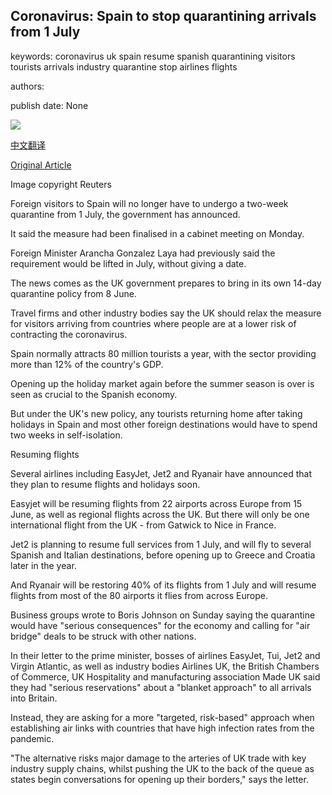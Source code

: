 ## Coronavirus: Spain to stop quarantining arrivals from 1 July

keywords: coronavirus uk spain resume spanish quarantining visitors tourists arrivals industry quarantine stop airlines flights

authors: 

publish date: None

![](https://ichef.bbci.co.uk/news/1024/branded_news/A40B/production/_112459914_reuters.jpg)

[中文翻译](Coronavirus%3A%20Spain%20to%20stop%20quarantining%20arrivals%20from%201%20July_zh.md)

[Original Article](https://www.bbc.com/news/business-52800611)

Image copyright Reuters

Foreign visitors to Spain will no longer have to undergo a two-week quarantine from 1 July, the government has announced.

It said the measure had been finalised in a cabinet meeting on Monday.

Foreign Minister Arancha Gonzalez Laya had previously said the requirement would be lifted in July, without giving a date.

The news comes as the UK government prepares to bring in its own 14-day quarantine policy from 8 June.

Travel firms and other industry bodies say the UK should relax the measure for visitors arriving from countries where people are at a lower risk of contracting the coronavirus.

Spain normally attracts 80 million tourists a year, with the sector providing more than 12% of the country's GDP.

Opening up the holiday market again before the summer season is over is seen as crucial to the Spanish economy.

But under the UK's new policy, any tourists returning home after taking holidays in Spain and most other foreign destinations would have to spend two weeks in self-isolation.

Resuming flights

Several airlines including EasyJet, Jet2 and Ryanair have announced that they plan to resume flights and holidays soon.

Easyjet will be resuming flights from 22 airports across Europe from 15 June, as well as regional flights across the UK. But there will only be one international flight from the UK - from Gatwick to Nice in France.

Jet2 is planning to resume full services from 1 July, and will fly to several Spanish and Italian destinations, before opening up to Greece and Croatia later in the year.

And Ryanair will be restoring 40% of its flights from 1 July and will resume flights from most of the 80 airports it flies from across Europe.

Business groups wrote to Boris Johnson on Sunday saying the quarantine would have "serious consequences" for the economy and calling for "air bridge" deals to be struck with other nations.

In their letter to the prime minister, bosses of airlines EasyJet, Tui, Jet2 and Virgin Atlantic, as well as industry bodies Airlines UK, the British Chambers of Commerce, UK Hospitality and manufacturing association Made UK said they had "serious reservations" about a "blanket approach" to all arrivals into Britain.

Instead, they are asking for a more "targeted, risk-based" approach when establishing air links with countries that have high infection rates from the pandemic.

"The alternative risks major damage to the arteries of UK trade with key industry supply chains, whilst pushing the UK to the back of the queue as states begin conversations for opening up their borders," says the letter.